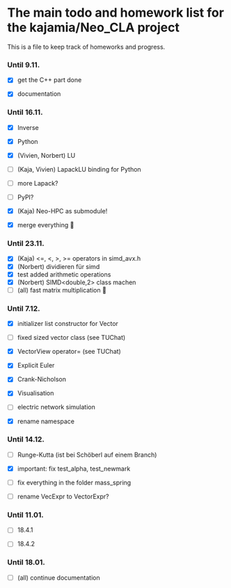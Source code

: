 # The main todo and homework list for the kajamia/Neo_CLA project
This is a file to keep track of homeworks and progress.

### Until 9.11.

- [x] get the C++ part done
- [x] documentation


### Until 16.11.

- [x] Inverse
- [x] Python
- [X] (Vivien, Norbert) LU
- [ ] (Kaja, Vivien) LapackLU binding for Python
- [ ] more Lapack?
- [ ] PyPI?
- [x] (Kaja) Neo-HPC as submodule!
- [x] merge everything :tada:


### Until 23.11.

- [X] (Kaja) <=, <, >, >= operators in simd_avx.h
- [X] (Norbert) dividieren für simd
- [X] test added arithmetic operations
- [X] (Norbert) SIMD<double,2> class machen
- [ ] (all) fast matrix multiplication :rocket:

### Until 7.12.
- [X] initializer list constructor for Vector
- [ ] fixed sized vector class (see TUChat)
- [X] VectorView operator= (see TUChat)
- [X] Explicit Euler
- [X] Crank-Nicholson
- [X] Visualisation
- [ ] electric network simulation
- [X] rename namespace


### Until 14.12.
- [ ] Runge-Kutta (ist bei Schöberl auf einem Branch)
- [X] important: fix test_alpha, test_newmark
- [ ] fix everything in the folder mass_spring
- [ ] rename VecExpr to VectorExpr?


### Until 11.01.
- [ ] 18.4.1
- [ ] 18.4.2


### Until 18.01.


- [ ] (all) continue documentation
